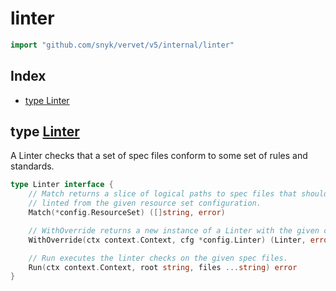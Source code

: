 # linter

```go
import "github.com/snyk/vervet/v5/internal/linter"
```

## Index

- [type Linter](<#type-linter>)


## type [Linter](<https://github.com/snyk/vervet/blob/main/internal/linter/linter.go#L11-L21>)

A Linter checks that a set of spec files conform to some set of rules and standards\.

```go
type Linter interface {
    // Match returns a slice of logical paths to spec files that should be
    // linted from the given resource set configuration.
    Match(*config.ResourceSet) ([]string, error)

    // WithOverride returns a new instance of a Linter with the given configuration.
    WithOverride(ctx context.Context, cfg *config.Linter) (Linter, error)

    // Run executes the linter checks on the given spec files.
    Run(ctx context.Context, root string, files ...string) error
}
```

